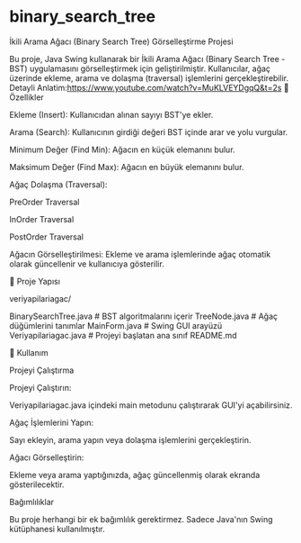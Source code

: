 # binary_search_tree
İkili Arama Ağacı (Binary Search Tree) Görselleştirme Projesi

Bu proje, Java Swing kullanarak bir İkili Arama Ağacı (Binary Search Tree - BST) uygulamasını görselleştirmek için geliştirilmiştir. Kullanıcılar, ağaç üzerinde ekleme, arama ve dolaşma (traversal) işlemlerini gerçekleştirebilir.
Detayli Anlatim:https://www.youtube.com/watch?v=MuKLVEYDgqQ&t=2s
📌 Özellikler

Ekleme (Insert): Kullanıcıdan alınan sayıyı BST'ye ekler.

Arama (Search): Kullanıcının girdiği değeri BST içinde arar ve yolu vurgular.

Minimum Değer (Find Min): Ağacın en küçük elemanını bulur.

Maksimum Değer (Find Max): Ağacın en büyük elemanını bulur.

Ağaç Dolaşma (Traversal):

PreOrder Traversal

InOrder Traversal

PostOrder Traversal

Ağacın Görselleştirilmesi: Ekleme ve arama işlemlerinde ağaç otomatik olarak güncellenir ve kullanıcıya gösterilir.

📂 Proje Yapısı

veriyapilariagac/

BinarySearchTree.java  # BST algoritmalarını içerir
 TreeNode.java          # Ağaç düğümlerini tanımlar
 MainForm.java          # Swing GUI arayüzü
 Veriyapilariagac.java  # Projeyi başlatan ana sınıf
 README.md

🔧 Kullanım

Projeyi Çalıştırma

Projeyi Çalıştırın:

Veriyapilariagac.java içindeki main metodunu çalıştırarak GUI'yi açabilirsiniz.

Ağaç İşlemlerini Yapın:

Sayı ekleyin, arama yapın veya dolaşma işlemlerini gerçekleştirin.

Ağacı Görselleştirin:

Ekleme veya arama yaptığınızda, ağaç güncellenmiş olarak ekranda gösterilecektir.

Bağımlılıklar

Bu proje herhangi bir ek bağımlılık gerektirmez. Sadece Java'nın Swing kütüphanesi kullanılmıştır.



